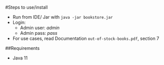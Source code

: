  #Steps to use/install
 - Run from IDE/ Jar with `java -jar bookstore.jar`
 - Login:
   - Admin user: _admin_
   - Admin pass: _pass_
 - For use cases, read Documentation `out-of-stock-books.pdf`, section 7

 ##Requirements
 - Java 11